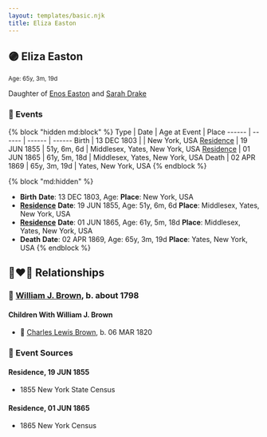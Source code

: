 ```yaml
---
layout: templates/basic.njk
title: Eliza Easton
---
```

## 🟣 Eliza Easton
<small>Age: 65y, 3m, 19d</small>

Daughter of [Enos Easton](/people/9/95960336) and [Sarah Drake](/people/5/55814233)

### 📆 Events

{% block "hidden md:block" %}
Type | Date | Age at Event | Place
------ | ------ | ------ | ------
Birth | 13 DEC 1803 |  | New York, USA
[Residence](#event-event-0) | 19 JUN 1855 | 51y, 6m, 6d | Middlesex, Yates, New York, USA
[Residence](#event-event-1) | 01 JUN 1865 | 61y, 5m, 18d | Middlesex, Yates, New York, USA
Death | 02 APR 1869 | 65y, 3m, 19d | Yates, New York, USA
{% endblock %}

{% block "md:hidden" %}
- **Birth**
**Date**: 13 DEC 1803, Age:
**Place**: New York, USA
- **[Residence](#event-event-0)**
**Date**: 19 JUN 1855, Age: 51y, 6m, 6d
**Place**: Middlesex, Yates, New York, USA
- **[Residence](#event-event-1)**
**Date**: 01 JUN 1865, Age: 61y, 5m, 18d
**Place**: Middlesex, Yates, New York, USA
- **Death**
**Date**: 02 APR 1869, Age: 65y, 3m, 19d
**Place**: Yates, New York, USA
{% endblock %}

## 👩‍❤️‍👨 Relationships

### 🔵 [William J. Brown](/people/3/37180394), b. about 1798

#### Children With William J. Brown
* 🔵 [Charles Lewis Brown](/people/7/70538697), b. 06 MAR 1820
### 📰 Event Sources

#### <a id="event-event-0"></a> Residence, 19 JUN 1855
* 1855 New York State Census

#### <a id="event-event-1"></a> Residence, 01 JUN 1865
* 1865 New York Census
